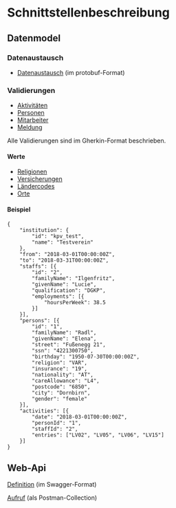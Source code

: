 # Schnittstellenbeschreibung

## Datenmodel 

### Datenaustausch

- [Datenaustausch](./Hkpv/Hkpv.proto) (im protobuf-Format)

### Validierungen 
- [Aktivitäten](./Hkpv/HkpvValidation_Activity.feature) 
- [Personen](./Hkpv/HkpvValidation_Person.feature) 
- [Mitarbeiter](./Hkpv/HkpvValidation_Staff.feature) 
- [Meldung](./Hkpv/HkpvValidation_Report.feature) 

Alle Validierungen sind im Gherkin-Format beschrieben.

#### Werte
- [Religionen](./Datasets/religions.csv)
- [Versicherungen](./Datasets/insurances.csv)
- [Ländercodes](./Datasets/german-iso-3166.csv)
- [Orte](./Datasets/postcode_cities.csv)

#### Beispiel
```
{
    "institution": {
        "id": "kpv_test",
        "name": "Testverein"
    },
    "from": "2018-03-01T00:00:00Z",
    "to": "2018-03-31T00:00:00Z",
    "staffs": [{
        "id": "2",
        "familyName": "Ilgenfritz",
        "givenName": "Lucie",
        "qualification": "DGKP",
        "employments": [{
            "hoursPerWeek": 38.5
        }]
    }],
    "persons": [{
        "id": "1",
        "familyName": "Radl",
        "givenName": "Elena",
        "street": "Fußenegg 21",
        "ssn": "4221300750",
        "birthday": "1950-07-30T00:00:00Z",
        "religion": "VAR",
        "insurance": "19",
        "nationality": "AT",
        "careAllowance": "L4",
        "postcode": "6850",
        "city": "Dornbirn",
        "gender": "female"
    }],    
    "activities": [{
        "date": "2018-03-01T00:00:00Z",
        "personId": "1",
        "staffId": "2",
        "entries": ["LV02", "LV05", "LV06", "LV15"]
    }]	
}
```
## Web-Api 

[Definition](./WebApi/swagger.yaml) (im Swagger-Format)

[Aufruf](./WebApi/Vodamep.postman_collection.json) (als Postman-Collection)